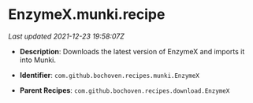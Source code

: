 # EnzymeX.munki.recipe

_Last updated 2021-12-23 19:58:07Z_

- **Description**: Downloads the latest version of EnzymeX and imports it into Munki.

- **Identifier**: `com.github.bochoven.recipes.munki.EnzymeX`

- **Parent Recipes**: `com.github.bochoven.recipes.download.EnzymeX`